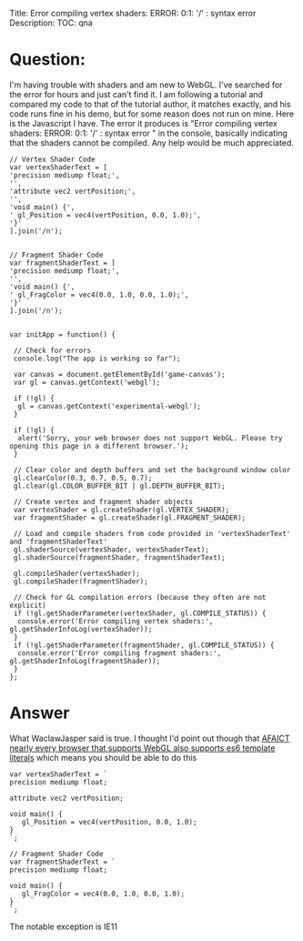 Title: Error compiling vertex shaders: ERROR: 0:1: '/' : syntax error
Description:
TOC: qna

# Question:

I'm having trouble with shaders and am new to WebGL. I've searched for the error for hours and just can't find it. I am following a tutorial and compared my code to that of the tutorial author, it matches exactly, and his code runs fine in his demo, but for some reason does not run on mine. Here is the Javascript I have. The error it produces is "Error compiling vertex shaders: ERROR: 0:1: '/' : syntax error " in the console, basically indicating that the shaders cannot be compiled. Any help would be much appreciated.

    // Vertex Shader Code
    var vertexShaderText = [
    'precision mediump float;',
    '',
    'attribute vec2 vertPosition;',
    '',
    'void main() {',
    ' gl_Position = vec4(vertPosition, 0.0, 1.0);',
    '}'
    ].join('/n');
    
    
    // Fragment Shader Code
    var fragmentShaderText = [
    'precision mediump float;',
    '',
    'void main() {',
    ' gl_FragColor = vec4(0.0, 1.0, 0.0, 1.0);',
    '}'
    ].join('/n');
    
    
    var initApp = function() {
     
     // Check for errors
     console.log("The app is working so far");
     
     var canvas = document.getElementById('game-canvas'); 
     var gl = canvas.getContext('webgl');
     
     if (!gl) {
      gl = canvas.getContext('experimental-webgl');
     }
     
     if (!gl) {
      alert('Sorry, your web browser does not support WebGL. Please try opening this page in a different browser.');
     }
     
     // Clear color and depth buffers and set the background window color
     gl.clearColor(0.3, 0.7, 0.5, 0.7);
     gl.clear(gl.COLOR_BUFFER_BIT | gl.DEPTH_BUFFER_BIT);
     
     // Create vertex and fragment shader objects
     var vertexShader = gl.createShader(gl.VERTEX_SHADER);
     var fragmentShader = gl.createShader(gl.FRAGMENT_SHADER);
     
     // Load and compile shaders from code provided in 'vertexShaderText' and 'fragmentShaderText'
     gl.shaderSource(vertexShader, vertexShaderText);
     gl.shaderSource(fragmentShader, fragmentShaderText);
     
     gl.compileShader(vertexShader); 
     gl.compileShader(fragmentShader);
     
     // Check for GL compilation errors (because they often are not explicit)
     if (!gl.getShaderParameter(vertexShader, gl.COMPILE_STATUS)) {
      console.error('Error compiling vertex shaders:', gl.getShaderInfoLog(vertexShader));
     }
     if (!gl.getShaderParameter(fragmentShader, gl.COMPILE_STATUS)) {
      console.error('Error compiling fragment shaders:', gl.getShaderInfoLog(fragmentShader));
     }
    };

# Answer

What WaclawJasper said is true. I thought I'd point out though that [AFAICT nearly every browser that supports WebGL also supports es6 template literals](http://kangax.github.io/compat-table/es6/) which means you should be able to do this

    var vertexShaderText = `
    precision mediump float;
    
    attribute vec2 vertPosition;
    
    void main() {
       gl_Position = vec4(vertPosition, 0.0, 1.0);
    }
    `;
    
    // Fragment Shader Code
    var fragmentShaderText = `
    precision mediump float;
    
    void main() {
       gl_FragColor = vec4(0.0, 1.0, 0.0, 1.0);
    }
    `;

The notable exception is IE11

